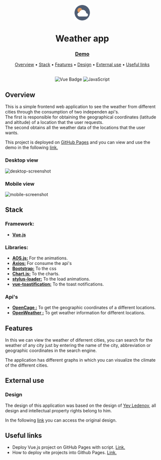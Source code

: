 <div align="center">
	<img src="public/favicon.ico" height="50px" width="auto" />
	<h1>Weather app</h1>
</div>

<div align="center">
  <h3>
    <a href="https://gfrancv.github.io/weather-app/">
      Demo
    </a>
  </h3>
</div>

<div align="center">
  <a href="#overview">Overview</a>
  •
  <a href="#stack">Stack</a>
  •
  <a href="#features">Features</a>
  •
  <a href="#design">Design</a>
  •
  <a href="#external-use">External use</a>
  •
  <a href="#useful-links">Useful links</a>
</div>

<br>

<div align="center">

![Vue Badge](https://img.shields.io/badge/Vue-BC52EE?style=for-the-badge&logo=vuedotjs&labelColor=34495e&color=34495e)
![JavaScript](https://img.shields.io/badge/JavaScript-323330?style=for-the-badge&logo=javascript&logoColor=F7DF1E)

</div>

## Overview

This is a simple frontend web application to see the weather from different cities through the consumption of two independen api's.  
The first is responsible for obtaining the geographical coordinates (latitude and altitude) of a location that the user requests.  
The second obtains all the weather data of the locations that the user wants.

This project is deployed on <a href="https://pages.github.com/" target="_blank">GitHub Pages</a> and you can view and use the demo in the following <a href="https://gfrancv.github.io/weather-app/" target="_blank">link.</a>

### Desktop view

![desktop-screenshot](https://github.com/GFrancV/weather-app/assets/35277540/46e135d6-351a-4d59-9f52-11314e028c61)
  
### Mobile view

<p align="center">

![mobile-screenshot](https://github.com/GFrancV/weather-app/assets/35277540/e0814f52-eb7c-47fc-9903-36d45d20e0e0)

</p>

## Stack

### Framework:

- **[Vue.js](https://vuejs.org/)**

### Libraries:

- **<a href="https://github.com/michalsnik/aos" target="_blank">AOS.js:</a>** For the animations.
- **<a href="https://github.com/axios/axios" target="_blank">Axios:</a>** For consume the api's
- **<a href="https://getbootstrap.com/" target="_blank">Bootstrap:</a>** To the css
- **<a href="https://www.chartjs.org/" target="_blank">Chart.js:</a>** To the charts.
- **<a href="https://github.com/webpack-contrib/stylus-loader" target="_blank">stylus-loader:</a>** To the load animations.
- **<a href="https://github.com/Maronato/vue-toastification" target="_blank">vue-toastification:</a>** To the toast notifications.

### Api's

- **<a href="https://opencagedata.com/" target="_blank">OpenCage :</a>** To get the geographic coordinates of a different locations.
- **<a href="https://openweathermap.org/" target="_blank">OpenWeather :</a>** To get weather information for different locations.

## Features

In this we can view the weather of diferrent cities, you can search for the weather of any city just by entering the name of the city, abbreviation or geographic coordinates in the search engine.

The application has different graphs in which you can visualize the climate of the different cities.

## External use

### Design

The design of this application was based on the design of <a href="https://dribbble.com/yevled" target="_blank">Yev Ledenov</a>, all design and intellectual property rights belong to him.

In the following <a href="https://dribbble.com/shots/19113627-Weather-Dashboard" target="_blank">link</a> you can access the original design.

## Useful links

- Deploy Vue.js project on GitHub Pages with script. <a href="https://www.youtube.com/watch?v=i_XbW-FsLKk" target="_blank">Link.</a>
- How to deploy vite projects into Github Pages. <a href="https://gist.github.com/GFrancV/e4ce2ae0291c2b14ce27d0a6446f2e89" target="_blank">Link.</a>
